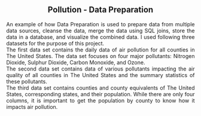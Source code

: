 <h2 align="center">Pollution - Data Preparation</h2>
<p align="justify">An example of how Data Preparation is used to prepare data from multiple data sources, cleanse the data, merge the data using SQL joins, store the data in a database, and visualize the combined data. I used following three datasets for the purpose of this project.
<br/>
The first data set contains the daily data of air pollution for all counties in The United States. The data set focuses on four major pollutants: Nitrogen Dioxide, Sulphur Dioxide, Carbon Monoxide, and Ozone. 
<br/>
The second data set contains data of various pollutants impacting the air quality of all counties in The United States and the summary statistics of these pollutants. 
<br/>
The third data set contains counties and county equivalents of The United States, corresponding states, and their population. While there are only four columns, it is important to get the population by county to know how it impacts air pollution.</p>
